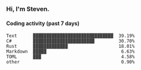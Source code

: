 ### Hi, I'm Steven.

#### Coding activity (past 7 days)
```
Text      ▓▓▓▓▓▓▓▓▓▓▓▓▓▓▓▓▓▓▓▓▓▓▓▓▓▓▓▓▓▓  39.19%
C#        ▓▓▓▓▓▓▓▓▓▓▓▓▓▓▓▓▓▓▓▓▓▓▓         30.70%
Rust      ▓▓▓▓▓▓▓▓▓▓▓▓▓                   18.01%
Markdown  ▓▓▓▓▓                            6.63%
TOML      ▓▓▓                              4.58%
other                                      0.90%
```
